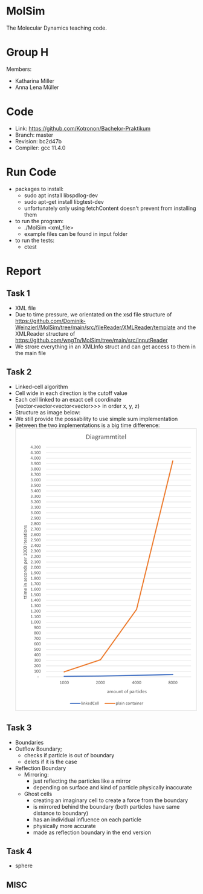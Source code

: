 MolSim
===

The Molecular Dynamics teaching code.

# Group H #
Members:
* Katharina Miller
* Anna Lena Müller

# Code #
* Link:     https://github.com/Kotronon/Bachelor-Praktikum
* Branch:   master
* Revision: bc2d47b
* Compiler: gcc 11.4.0

# Run Code #
* packages to install:
  * sudo apt install libspdlog-dev
  * sudo apt-get install libgtest-dev
  * unfortunately only using fetchContent doesn't prevent from installing them
* to run the program:
  * ./MolSim <xml_file> 
  * example files can be found in input folder
* to run the tests:
  * ctest
  

# Report #
## Task 1 ##
* XML file
* Due to time pressure, we orientated on the xsd file structure of https://github.com/Dominik-Weinzierl/MolSim/tree/main/src/fileReader/XMLReader/template 
and the XMLReader structure of https://github.com/wngTn/MolSim/tree/main/src/inputReader
* We strore everything in an XMLInfo struct and can get access to them in the main file

## Task 2 ##
* Linked-cell algorithm
* Cell wide in each direction is the cutoff value
* Each cell linked to an exact cell coordinate (vector<vector<vector<vector<Particle>>>> in order x, y, z)
* Structure as image below:
* We still provide the possability to use simple sum implementation
* Between the two implementations is a big time difference:
![Screenshot](input/both_rpunded_and_scaled.png)

## Task 3 ##
* Boundaries
* Outflow Boundary;
  * checks if particle is out of boundary
  * delets if it is  the case
* Reflection Boundary
  * Mirroring:
    * just reflecting the particles like a mirror 
    * depending on surface and kind of particle physically inaccurate
  * Ghost cells
    * creating an imaginary cell to create a force from the boundary
    * is mirrored behind the boundary (both particles have same distance to boundary)
    * has an individual influence on each particle
    * physically more accurate
    * made as reflection boundary in the end version

## Task 4 ##
* sphere

## MISC ##